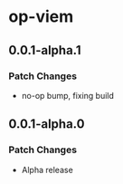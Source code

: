 # op-viem

## 0.0.1-alpha.1

### Patch Changes

- no-op bump, fixing build

## 0.0.1-alpha.0

### Patch Changes

- Alpha release
